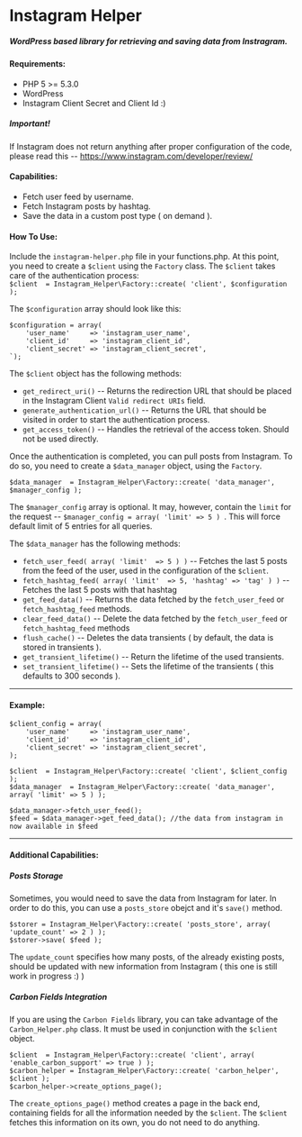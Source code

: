 # Instagram Helper
##### WordPress based library for retrieving and saving data from Instragram.

#### Requirements:
  * PHP 5 >= 5.3.0
  * WordPress
  * Instagram Client Secret and Client Id :)

##### Important!  
If Instagram does not return anything after proper configuration of the code, please read this -- https://www.instagram.com/developer/review/

#### Capabilities:
  * Fetch user feed by username.
  * Fetch Instagram posts by hashtag.
  * Save the data in a custom post type ( on demand ). 

#### How To Use:
Include the `instagram-helper.php` file in your functions.php.
At this point, you need to create a `$client` using the `Factory` class. The `$client` takes care of the authentication process:  
`$client  = Instagram_Helper\Factory::create( 'client', $configuration );`  

The `$configuration` array should look like this:  
```
$configuration = array(  
    'user_name'     => 'instagram_user_name',  
    'client_id'     => 'instagram_client_id',  
    'client_secret' => 'instagram_client_secret',  
`);
```

The `$client` object has the following methods:  
  * `get_redirect_uri()` -- Returns the redirection URL that should be placed in the Instagram Client `Valid redirect URIs` field.
  * `generate_authentication_url()` -- Returns the URL that should be visited in order to start the authentication process.
  * `get_access_token()` -- Handles the retrieval of the access token. Should not be used directly.
  
Once the authentication is completed, you can pull posts from Instagram. To do so, you need to create a `$data_manager` object, using the `Factory`.  

`$data_manager  = Instagram_Helper\Factory::create( 'data_manager', $manager_config );`  

The `$manager_config` array is optional. It may, however, contain the `limit` for the request -- `$manager_config = array( 'limit' => 5 ) `. This will force default limit of 5 entries for all queries.

The `$data_manager` has the following methods:
  * `fetch_user_feed( array( 'limit'  => 5 ) )` -- Fetches the last 5 posts from the feed of the user, used in the configuration of the `$client`.
  * `fetch_hashtag_feed( array( 'limit'  => 5, 'hashtag' => 'tag' ) )` -- Fetches the last 5 posts with that hashtag
  * `get_feed_data()` -- Returns the data fetched by the `fetch_user_feed` or `fetch_hashtag_feed` methods.
  * `clear_feed_data()` -- Delete the data fetched by the `fetch_user_feed` or `fetch_hashtag_feed` methods
  * `flush_cache()` -- Deletes the data transients ( by default, the data is stored in transients ).
  * `get_transient_lifetime()` -- Return the lifetime of the used transients.
  * `set_transient_lifetime()` -- Sets the lifetime of the transients ( this defaults to 300 seconds ).

---
#### Example:
```
$client_config = array(
    'user_name'     => 'instagram_user_name',  
    'client_id'     => 'instagram_client_id',  
    'client_secret' => 'instagram_client_secret',
);

$client  = Instagram_Helper\Factory::create( 'client', $client_config );
$data_manager  = Instagram_Helper\Factory::create( 'data_manager', array( 'limit' => 5 ) );

$data_manager->fetch_user_feed();
$feed = $data_manager->get_feed_data(); //the data from instagram in now available in $feed
```
---
#### Additional Capabilities:
##### Posts Storage
Sometimes, you would need to save the data from Instagram for later. In order to do this, you can use a `posts_store` obejct and it's `save()` method.
```
$storer = Instagram_Helper\Factory::create( 'posts_store', array( 'update_count' => 2 ) );
$storer->save( $feed );
```
The `update_count` specifies how many posts, of the already existing posts, should be updated with new information from Instagram ( this one is still work in progress :) )

##### Carbon Fields Integration
If you are using the `Carbon Fields` library, you can take advantage of the `Carbon_Helper.php` class. It must be used in conjunction with the `$client` object. 
```
$client  = Instagram_Helper\Factory::create( 'client', array( 'enable_carbon_support' => true ) );
$carbon_helper = Instagram_Helper\Factory::create( 'carbon_helper', $client );
$carbon_helper->create_options_page();
```
The `create_options_page()` method creates a page in the back end, containing fields for all the information needed by the `$client`. The `$client` fetches this information on its own, you do not need to do anything.
